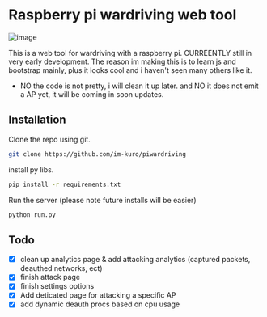 # Raspberry pi wardriving web tool
![image](https://github.com/im-kuro/piWardriving/assets/86091489/4c23b57c-ebf0-4979-8ec5-4e20f516f83b)

This is a web tool for wardriving with a raspberry pi. CURREENTLY still in very early development.
The reason im making this is to learn js and bootstrap mainly, plus it looks cool and i haven't seen 
many others like it. 

- NO the code is not pretty, i will clean it up later. and NO it does not emit a AP yet, it will be coming in soon updates.

## Installation

Clone the repo using git.

```bash
git clone https://github.com/im-kuro/piwardriving
```

install py libs.

```bash
pip install -r requirements.txt
```

Run the server (please note future installs will be easier)
```bash
python run.py
```



## Todo
- [x] clean up analytics page & add attacking analytics (captured packets, deauthed networks, ect)
- [x] finish attack page
- [x] finish settings options
- [x] Add deticated page for attacking a specific AP
- [x] add dynamic deauth procs based on cpu usage
